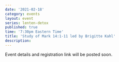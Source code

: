 ```yaml
---
date: '2021-02-18'
category: events
layout: event
series: lenten-detox
published: true
time: '7:30pm Eastern Time'
title: 'Study of Mark 14:1-11 led by Brigitte Kahl'
description:
---
```


Event details and registration link will be posted soon.
